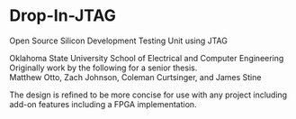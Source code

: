 # Drop-In-JTAG
Open Source Silicon Development Testing Unit using JTAG

Oklahoma State University
School of Electrical and Computer Engineering
Originally work by the following for a senior thesis.  
Matthew Otto, Zach Johnson, Coleman Curtsinger, and James Stine

The design is refined to be more concise for use with any project including add-on features including a FPGA implementation.
